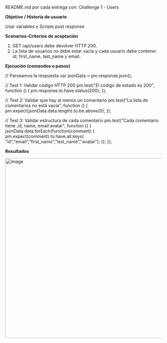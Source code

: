 README.md por cada entrega con:
Challenge 1 - Users 

**Objetivo / Historia de usuario**

Usar variables y Scripts post response

**Scenarios-Criterios de aceptación**
1. GET /api/users debe devolver HTTP 200.
2. La lista de usuarios no debe estar vacía y cada usuario debe contener id, first_name, last_name y email.

**Ejecución (comandos o pasos)**

// Parseamos la respuesta
var jsonData = pm.response.json();

// Test 1: Validar código HTTP 200
pm.test("El código de estado es 200", function () {
    pm.response.to.have.status(200);
});

// Test 2: Validar que hay al menos un comentario
pm.test("La lista de comentarios no está vacía", function () {
    pm.expect(jsonData.data.length).to.be.above(0);
});

// Test 3: Validar estructura de cada comentario
pm.test("Cada comentario tiene  ,id, name, email  avatar", function () {
    jsonData.data.forEach(function(comment) {
        pm.expect(comment).to.have.all.keys( "id","email","first_name","last_name","avatar");
    });
});

**Resultados** 

<img width="659" height="578" alt="image" src="https://github.com/user-attachments/assets/4c3f9e36-dede-4b1c-9c8c-27b199a6fdc9" />

